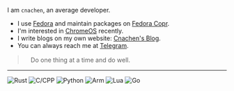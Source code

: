 I am `cnachen`, an average developer.

-  I use [Fedora](https://fedoraproject.org) and maintain packages on [Fedora Copr](https://copr.fedorainfracloud.org/coprs/cnachen).
-  I'm interested in [ChromeOS](https://chromeos.google) recently.
-  I write blogs on my own website: [Cnachen's Blog](https://blog.cnachen.com).
-  You can always reach me at [Telegram](https://t.me/cnachen).

>　Do one thing at a time and do well.

---
![Rust](https://img.shields.io/badge/-Rust-000000?style=for-the-badge&logo=rust&logoColor=white)
![C/CPP](https://img.shields.io/badge/-C/C++-blue?style=for-the-badge&logo=c%2B%2B&logoColor=white)
![Python](https://img.shields.io/badge/-Python-875A72?style=for-the-badge&logo=python&logoColor=white)
![Arm](https://img.shields.io/badge/-Assembly-0091BD?style=for-the-badge&logo=arm&logoColor=white)
![Lua](https://img.shields.io/badge/Lua-2C2D72?style=for-the-badge&logo=lua&logoColor=white)
![Go](https://img.shields.io/badge/-Go-00ADD8?style=for-the-badge&logo=go&logoColor=white)

<!--
![Neovim](https://img.shields.io/badge/NeoVim%2a-%2357A143.svg?&style=for-the-badge&logo=neovim&logoColor=white)
![Fedora](https://img.shields.io/badge/Fedora%2041-294172?style=for-the-badge&logo=fedora&logoColor=white)
![Debian](https://img.shields.io/badge/Debian%2012-A81D33?style=for-the-badge&logo=debian&logoColor=white)
![macOS](https://img.shields.io/badge/-macOS%2015-888?style=for-the-badge&logo=apple&logoColor=white)
-->

<!--
![TypeScript](https://img.shields.io/badge/-TypeScript-3178C6?style=for-the-badge&logo=typescript&logoColor=white)
![Kotlin](https://img.shields.io/badge/-Kotlin-7F52FF?style=for-the-badge&logo=kotlin&logoColor=white)
![Android](https://img.shields.io/badge/-Android-3DDC84?style=for-the-badge&logo=android&logoColor=white)
![JavaScript](https://img.shields.io/badge/-JavaScript-F7DF1E?style=for-the-badge&logo=javascript&logoColor=black)
![Haskell](https://img.shields.io/badge/-Haskell-5D4F85?style=for-the-badge&logo=haskell&logoColor=white)
![Swift](https://img.shields.io/badge/-Swift-F05138?style=for-the-badge&logo=swift&logoColor=white)
![Scala](https://img.shields.io/badge/-Scala-DC322F?style=for-the-badge&logo=scala&logoColor=white)
![R](https://img.shields.io/badge/-R-276DC3?style=for-the-badge&logo=r&logoColor=white)
![OCaml](https://img.shields.io/badge/-OCaml-EC6813?style=for-the-badge&logo=ocaml&logoColor=white)

![React.js](https://img.shields.io/badge/-React.js-61DAFB?style=for-the-badge&logo=react&logoColor=white)
![Node.js](https://img.shields.io/badge/-Node.js-339933?style=for-the-badge&logo=node.js&logoColor=white)
![Electron](https://img.shields.io/badge/-Electron.js-47848F?style=for-the-badge&logo=electron&logoColor=white)
![.NET](https://img.shields.io/badge/-%2eNET-512BD4?style=for-the-badge&logo=dotnet&logoColor=white)

![ArchLinux](https://img.shields.io/badge/-Arch_Linux-1793D1?style=for-the-badge&logo=archlinux&logoColor=white)
![Windows](https://img.shields.io/badge/-Windows-0078D6?style=for-the-badge&logo=microsoft&logoColor=white)

![GitHub](https://img.shields.io/badge/-GitHub-181717?style=for-the-badge&logo=github&logoColor=white)
![Code](https://img.shields.io/badge/-VS_Code-007ACC?style=for-the-badge&logo=visual-studio-code&logoColor=white)
![JetBrains](https://img.shields.io/badge/-JetBrains-000000?style=for-the-badge&logo=jetbrains&logoColor=white)
![XCode](https://img.shields.io/badge/-XCode-147EFB?style=for-the-badge&logo=xcode&logoColor=white)
![Git](https://img.shields.io/badge/-Git-F05032?style=for-the-badge&logo=git&logoColor=white)
![Docker](https://img.shields.io/badge/-Docker-2496ed?style=for-the-badge&logo=Docker&logoColor=white)
-->

<!--
## Stats
![GitHub Readme Stats][ReadmeStats-Image]

[ReadmeStats-Image]: https://github-readme-stats.vercel.app/api?username=cnachen&show_icons=true&bg_color=ffffff&text_color=718096&hide_title=true "GitHub Readme Stats"


<a href="https://github.com/cnachen/documents" target="_blank"><img src="https://gh-card.dev/repos/cnachen/documents.svg?fullname=" alt="cnachen/documents - GitHub" width="400px">
-->
